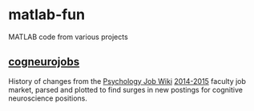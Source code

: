 # matlab-fun
MATLAB code from various projects

## [cogneurojobs](https://github.com/lauraannelibby/matlab-fun/tree/590bf1961c047b902dbe81636dd9776bd18dcfd4/cogneurojobs)
History of changes from the [Psychology Job Wiki](http://psychjobsearch.wikidot.com/) [2014-2015](http://psychjobsearch.wikidot.com/2014) faculty job market, parsed and plotted to find surges in new postings for cognitive neuroscience positions.
